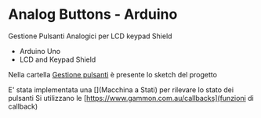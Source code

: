# Analog Buttons - Arduino
Gestione Pulsanti Analogici per LCD keypad Shield

- Arduino Uno
- LCD and Keypad Shield

Nella cartella [Gestione pulsanti](/Gestione_pulsanti) è presente lo sketch del progetto

E' stata implementata una [](Macchina a Stati) per rilevare lo stato dei pulsanti 
Si utilizzano le [https://www.gammon.com.au/callbacks](funzioni di callback) 



